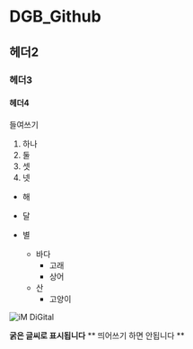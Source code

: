 # DGB_Github
 
## 헤더2

### 헤더3

#### 헤더4

 들여쓰기
  1) 하나
  2) 둘
  3) 셋
  4) 넷
     
- 해
- 달
- 별

  * 바다
    * 고래
    * 상어
  * 산
    * 고양이
     
![iM DiGital](/git_image.png)

**굵은 글씨로 표시됩니다**
** 띄어쓰기 하면 안됩니다 **
